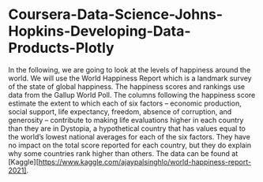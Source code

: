 # Coursera-Data-Science-Johns-Hopkins-Developing-Data-Products-Plotly

In the following, we are going to look at the levels of happiness around the world. We will use the World Happiness Report which is a landmark survey of the 
state of global happiness. The happiness scores and rankings use data from the Gallup World Poll. The columns following the happiness score estimate the 
extent to which each of six factors – economic production, social support, life expectancy, freedom, absence of corruption, and generosity – contribute to 
making life evaluations higher in each country than they are in Dystopia, a hypothetical country that has values equal to the world’s lowest national averages 
for each of the six factors. They have no impact on the total score reported for each country, but they do explain why some countries rank higher than others.
The data can be found at [Kaggle][https://www.kaggle.com/ajaypalsinghlo/world-happiness-report-2021].
